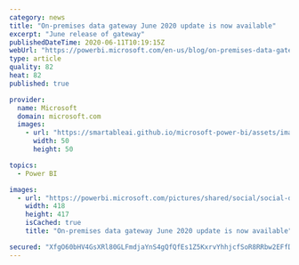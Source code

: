 ```yaml
---
category: news
title: "On-premises data gateway June 2020 update is now available"
excerpt: "June release of gateway"
publishedDateTime: 2020-06-11T10:19:15Z
webUrl: "https://powerbi.microsoft.com/en-us/blog/on-premises-data-gateway-june-2020-update-is-now-available/"
type: article
quality: 82
heat: 82
published: true

provider:
  name: Microsoft
  domain: microsoft.com
  images:
    - url: "https://smartableai.github.io/microsoft-power-bi/assets/images/organizations/microsoft.com-50x50.jpg"
      width: 50
      height: 50

topics:
  - Power BI

images:
  - url: "https://powerbi.microsoft.com/pictures/shared/social/social-default-image.png"
    width: 418
    height: 417
    isCached: true
    title: "On-premises data gateway June 2020 update is now available"

secured: "XfgO60bHV4GsXRl80GLFmdjaYnS4gQfQfEs1Z5KxrvYhhjcfSoR8RRbw2EFfDDo6J5xhi14qOqGd32UOQOmkQmMTEeDm8AXgy+gFf3HziZm178m/KaPi0EtmXEMmmhaSEuAh3ApS67NB40o1/sVzPQSLEAm9trz5L9MuZTzDjvbDnLP3+rW0OnO9ei9spNzBqa925hMKEfMNd6oEr/iSFUexC3FeLQfERy2DJ2z+CLBGwwMqKHFKFjFvry95JOfCHb9dR8SChFZjZ28600Aw9bRUD15yy3TsPxUBlj17HUNEXvp6bdhOS80hgg0lQEWFYxFMdIkLJpCPXr9QbHsxvw==;Gq3Q9OklJUD4Wa9IOOa/vw=="
---
```


